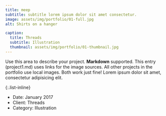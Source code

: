 ```yaml
---
title: meep
subtitle: subtitle lorem ipsum dolor sit amet consectetur.
image: assets/img/portfolio/01-full.jpg
alt: Shirts on a hanger

caption:
  title: Threads
  subtitle: Illustration
  thumbnail: assets/img/portfolio/01-thumbnail.jpg
---
```

Use this area to describe your project. **Markdown** supported. This entry (project1.md) uses links for the image sources. All other projects in the portfolio use local images. Both work just fine! Lorem ipsum dolor sit amet, consectetur adipisicing elit. 

{:.list-inline}
- Date: January 2017
- Client: Threads
- Category: Illustration

